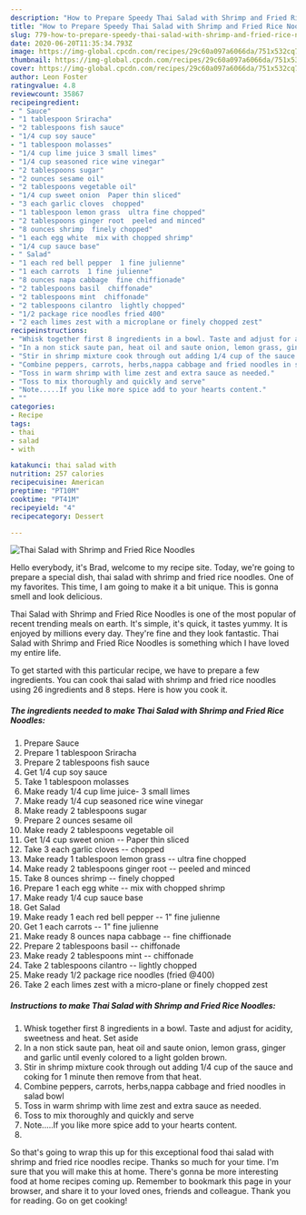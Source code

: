```yaml
---
description: "How to Prepare Speedy Thai Salad with Shrimp and Fried Rice Noodles"
title: "How to Prepare Speedy Thai Salad with Shrimp and Fried Rice Noodles"
slug: 779-how-to-prepare-speedy-thai-salad-with-shrimp-and-fried-rice-noodles
date: 2020-06-20T11:35:34.793Z
image: https://img-global.cpcdn.com/recipes/29c60a097a6066da/751x532cq70/thai-salad-with-shrimp-and-fried-rice-noodles-recipe-main-photo.jpg
thumbnail: https://img-global.cpcdn.com/recipes/29c60a097a6066da/751x532cq70/thai-salad-with-shrimp-and-fried-rice-noodles-recipe-main-photo.jpg
cover: https://img-global.cpcdn.com/recipes/29c60a097a6066da/751x532cq70/thai-salad-with-shrimp-and-fried-rice-noodles-recipe-main-photo.jpg
author: Leon Foster
ratingvalue: 4.8
reviewcount: 35867
recipeingredient:
- " Sauce"
- "1 tablespoon Sriracha"
- "2 tablespoons fish sauce"
- "1/4 cup soy sauce"
- "1 tablespoon molasses"
- "1/4 cup lime juice 3 small limes"
- "1/4 cup seasoned rice wine vinegar"
- "2 tablespoons sugar"
- "2 ounces sesame oil"
- "2 tablespoons vegetable oil"
- "1/4 cup sweet onion  Paper thin sliced"
- "3 each garlic cloves  chopped"
- "1 tablespoon lemon grass  ultra fine chopped"
- "2 tablespoons ginger root  peeled and minced"
- "8 ounces shrimp  finely chopped"
- "1 each egg white  mix with chopped shrimp"
- "1/4 cup sauce base"
- " Salad"
- "1 each red bell pepper  1 fine julienne"
- "1 each carrots  1 fine julienne"
- "8 ounces napa cabbage  fine chiffionade"
- "2 tablespoons basil  chiffonade"
- "2 tablespoons mint  chiffonade"
- "2 tablespoons cilantro  lightly chopped"
- "1/2 package rice noodles fried 400"
- "2 each limes zest with a microplane or finely chopped zest"
recipeinstructions:
- "Whisk together first 8 ingredients in a bowl. Taste and adjust for acidity, sweetness and heat. Set aside"
- "In a non stick saute pan, heat oil and saute onion, lemon grass, ginger and garlic until evenly colored to a light golden brown."
- "Stir in shrimp mixture cook through out adding 1/4 cup of the sauce and coking for 1 minute then remove from that heat."
- "Combine peppers, carrots, herbs,nappa cabbage and fried noodles in salad bowl"
- "Toss in warm shrimp with lime zest and extra sauce as needed."
- "Toss to mix thoroughly and quickly and serve"
- "Note.....If you like more spice add to your hearts content."
- ""
categories:
- Recipe
tags:
- thai
- salad
- with

katakunci: thai salad with 
nutrition: 257 calories
recipecuisine: American
preptime: "PT10M"
cooktime: "PT41M"
recipeyield: "4"
recipecategory: Dessert

---
```



![Thai Salad with Shrimp and Fried Rice Noodles](https://img-global.cpcdn.com/recipes/29c60a097a6066da/751x532cq70/thai-salad-with-shrimp-and-fried-rice-noodles-recipe-main-photo.jpg)

Hello everybody, it's Brad, welcome to my recipe site. Today, we're going to prepare a special dish, thai salad with shrimp and fried rice noodles. One of my favorites. This time, I am going to make it a bit unique. This is gonna smell and look delicious.

Thai Salad with Shrimp and Fried Rice Noodles is one of the most popular of recent trending meals on earth. It's simple, it's quick, it tastes yummy. It is enjoyed by millions every day. They're fine and they look fantastic. Thai Salad with Shrimp and Fried Rice Noodles is something which I have loved my entire life.




To get started with this particular recipe, we have to prepare a few ingredients. You can cook thai salad with shrimp and fried rice noodles using 26 ingredients and 8 steps. Here is how you cook it.

<!--inarticleads1-->

##### The ingredients needed to make Thai Salad with Shrimp and Fried Rice Noodles:

1. Prepare  Sauce
1. Prepare 1 tablespoon Sriracha
1. Prepare 2 tablespoons fish sauce
1. Get 1/4 cup soy sauce
1. Take 1 tablespoon molasses
1. Make ready 1/4 cup lime juice- 3 small limes
1. Make ready 1/4 cup seasoned rice wine vinegar
1. Make ready 2 tablespoons sugar
1. Prepare 2 ounces sesame oil
1. Make ready 2 tablespoons vegetable oil
1. Get 1/4 cup sweet onion -- Paper thin sliced
1. Take 3 each garlic cloves -- chopped
1. Make ready 1 tablespoon lemon grass -- ultra fine chopped
1. Make ready 2 tablespoons ginger root -- peeled and minced
1. Take 8 ounces shrimp -- finely chopped
1. Prepare 1 each egg white -- mix with chopped shrimp
1. Make ready 1/4 cup sauce base
1. Get  Salad
1. Make ready 1 each red bell pepper -- 1&#34; fine julienne
1. Get 1 each carrots -- 1&#34; fine julienne
1. Make ready 8 ounces napa cabbage -- fine chiffionade
1. Prepare 2 tablespoons basil -- chiffonade
1. Make ready 2 tablespoons mint -- chiffonade
1. Take 2 tablespoons cilantro -- lightly chopped
1. Make ready 1/2 package rice noodles (fried @400)
1. Take 2 each limes zest with a micro-plane or finely chopped zest




<!--inarticleads2-->

##### Instructions to make Thai Salad with Shrimp and Fried Rice Noodles:

1. Whisk together first 8 ingredients in a bowl. Taste and adjust for acidity, sweetness and heat. Set aside
1. In a non stick saute pan, heat oil and saute onion, lemon grass, ginger and garlic until evenly colored to a light golden brown.
1. Stir in shrimp mixture cook through out adding 1/4 cup of the sauce and coking for 1 minute then remove from that heat.
1. Combine peppers, carrots, herbs,nappa cabbage and fried noodles in salad bowl
1. Toss in warm shrimp with lime zest and extra sauce as needed.
1. Toss to mix thoroughly and quickly and serve
1. Note.....If you like more spice add to your hearts content.
1. 




So that's going to wrap this up for this exceptional food thai salad with shrimp and fried rice noodles recipe. Thanks so much for your time. I'm sure that you will make this at home. There's gonna be more interesting food at home recipes coming up. Remember to bookmark this page in your browser, and share it to your loved ones, friends and colleague. Thank you for reading. Go on get cooking!
